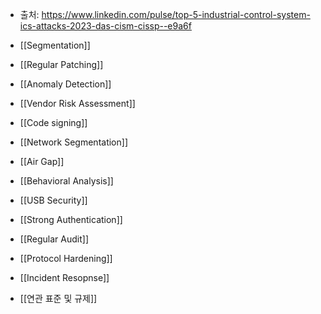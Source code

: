 - 출처: https://www.linkedin.com/pulse/top-5-industrial-control-system-ics-attacks-2023-das-cism-cissp--e9a6f

- [[Segmentation]]
- [[Regular Patching]]
- [[Anomaly Detection]]
- [[Vendor Risk Assessment]]
- [[Code signing]]
- [[Network Segmentation]]
- [[Air Gap]]
- [[Behavioral Analysis]]
- [[USB Security]]
- [[Strong Authentication]]
- [[Regular Audit]]
- [[Protocol Hardening]]
- [[Incident Resopnse]]
- [[연관 표준 및 규제]]